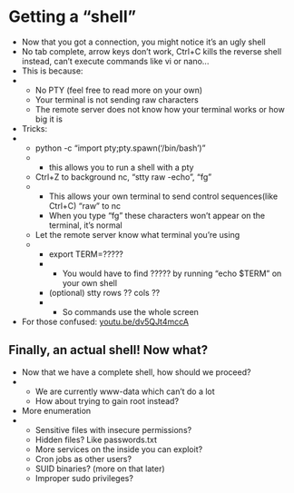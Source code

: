 # Getting a “shell”

* Now that you got a connection, you might notice it’s an ugly shell
* No tab complete, arrow keys don’t work, Ctrl+C kills the reverse shell instead, can’t execute commands like vi or nano...
* This is because:
* * No PTY \(feel free to read more on your own\)
  * Your terminal is not sending raw characters
  * The remote server does not know how your terminal works or how big it is
* Tricks:
* * python -c “import pty;pty.spawn\(‘/bin/bash’\)”
  * * this allows you to run a shell with a pty
  * Ctrl+Z to background nc, “stty raw -echo”, “fg”
  * * This allows your own terminal to send control sequences\(like Ctrl+C\) “raw” to nc
    * When you type “fg” these characters won’t appear on the terminal, it’s normal
  * Let the remote server know what terminal you’re using
  * * export TERM=?????
    * * You would have to find ????? by running “echo $TERM” on your own shell
    * \(optional\) stty rows ?? cols ??
    * * So commands use the whole screen
* For those confused: [youtu.be/dv5QJt4mccA](https://youtu.be/dv5QJt4mccA)

## Finally, an actual shell! Now what?

* Now that we have a complete shell, how should we proceed?
* * We are currently www-data which can’t do a lot
  * How about trying to gain root instead?
* More enumeration
* * Sensitive files with insecure permissions?
  * Hidden files? Like passwords.txt
  * More services on the inside you can exploit?
  * Cron jobs as other users?
  * SUID binaries? \(more on that later\)
  * Improper sudo privileges?


